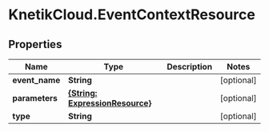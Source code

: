 # KnetikCloud.EventContextResource

## Properties
Name | Type | Description | Notes
------------ | ------------- | ------------- | -------------
**event_name** | **String** |  | [optional] 
**parameters** | [**{String: ExpressionResource}**](ExpressionResource.md) |  | [optional] 
**type** | **String** |  | [optional] 


